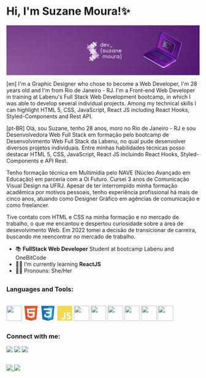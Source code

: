 # Hi, I'm Suzane Moura!✨

<p align="center">
<img align="center" src="https://github.com/suuzanemoura/suuzanemoura/blob/main/BannerLinkedin_DevSuMoura.png">
</p>

[en] I'm a Graphic Designer who chose to become a Web Developer, I'm 28 years old and I'm from Rio de Janeiro - RJ. I'm a Front-end Web Developer in training at Labenu's Full Stack Web Development bootcamp, in which I was able to develop several individual projects. Among my technical skills I can highlight HTML 5, CSS, JavaScript, React JS including React Hooks, Styled-Components and Rest API.

[pt-BR] Olá, sou Suzane, tenho 28 anos, moro no Rio de Janeiro - RJ e sou Desenvolvedora Web Full Stack em formação pelo bootcamp de Desenvolvimento Web Full Stack da Labenu, no qual pude desenvolver diversos projetos individuais. Entre minhas habilidades técnicas posso destacar HTML 5, CSS, JavaScript, React JS incluindo React Hooks, Styled-Components e API Rest.

Tenho formação técnica em Multimídia pelo NAVE (Núcleo Avançado em Educação) em parceria com a Oi Futuro. Cursei 3 anos de Comunicação Visual Design na UFRJ. Apesar de ter interrompido minha formação acadêmica por motivos pessoais, tenho experiência profissional há mais de cinco anos, atuando como Designer Gráfico em agências de comunicação e como freelancer.

Tive contato com HTML e CSS na minha formação e no mercado de trabalho, o que me encantou e despertou curiosidade sobre a área de desevolvimento Web. Em 2022 tomei a decisão de transicionar de carreira, buscando me reencontrar no mercado de trabalho.

- 📚 **FullStack Web Developer** Student at bootcamp Labenu and OneBitCode
- 👩‍💻 I’m currently learning **ReactJS**
- 💁‍♀️ Pronouns: She/Her

##

### Languages and Tools:
<div style="display: inline_block"><br>

<img align="center" height="40" width="40" src="https://cdn.jsdelivr.net/gh/devicons/devicon/icons/git/git-original.svg" />
<img align="center" height="40" width="40" src="https://raw.githubusercontent.com/devicons/devicon/master/icons/html5/html5-original.svg">
<img align="center" height="40" width="40" src="https://raw.githubusercontent.com/devicons/devicon/master/icons/css3/css3-original.svg">
<img align="center" height="40" width="40" src="https://raw.githubusercontent.com/devicons/devicon/master/icons/javascript/javascript-plain.svg">
<img align="center" height="40" width="40" src="https://cdn.jsdelivr.net/gh/devicons/devicon/icons/react/react-original.svg">
<img align="center" height="40" width="40" src="https://logodownload.org/wp-content/uploads/2017/04/adobe-Illustrator-logo-1-1.png">
<img align="center" height="40" width="40" src="https://logodownload.org/wp-content/uploads/2019/10/adobe-photoshop-logo-2048x1997.png">
<img align="center" height="40" width="40" src="https://www.imagensempng.com.br/wp-content/uploads/2020/12/in-design.png">
<img align="center" height="40" width="40" src="https://logodownload.org/wp-content/uploads/2019/10/adobe-premiere-pro-logo-1-1.png">
<img align="center" height="40" width="40" src="https://logodownload.org/wp-content/uploads/2017/04/adobe-after-effects-logo-8-2048x1997.png">

</div>

##

### Connect with me:
<div>
  <a href = "mailto:suuzanemoura@gmail.com"><img src="https://img.shields.io/badge/-Gmail-%23333?style=for-the-badge&logo=gmail&logoColor=white" target="_blank"></a>
  <a href="https://www.linkedin.com/in/suuzanemoura" target="_blank"><img src="https://img.shields.io/badge/-LinkedIn-%230077B5?style=for-the-badge&logo=linkedin&logoColor=white" target="_blank"></a>
  <a href="https://www.behance.net/suzanemoura" target="_blank"><img src="https://img.shields.io/badge/-Behance-blue?style=for-the-badge&logo=behance&logoColor=white" /></a>
          
 </div>





## 

<a href="https://github.com/suuzanemoura">
<img height="150em" src="https://github-readme-stats.vercel.app/api?username=suuzanemoura&show_icons=true&theme=cobalt&include_all_commits=true&count_private=true"/>
<img height="150em" src="https://github-readme-stats.vercel.app/api/top-langs/?username=suuzanemoura&layout=compact&langs_count=7&theme=cobalt"/>
